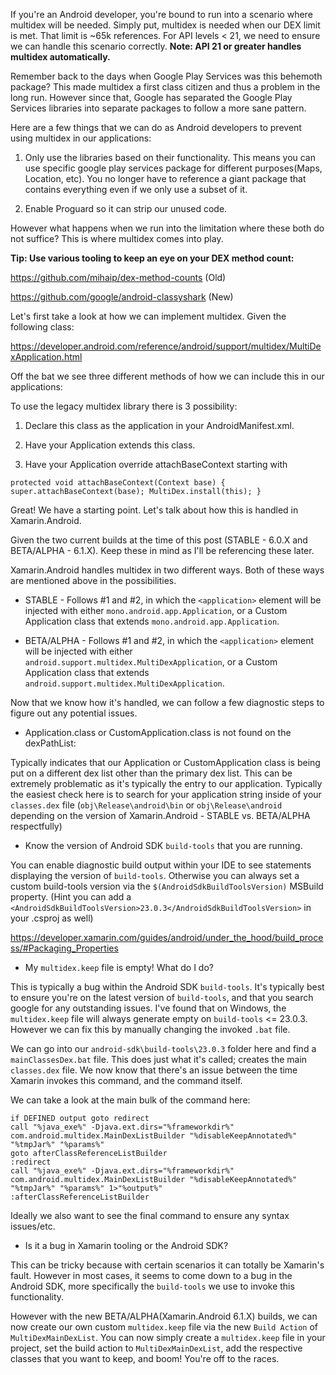 If you're an Android developer, you're bound to run into a scenario where multidex will be needed. Simply put, multidex is needed when our DEX limit is met. That limit is ~65k references. For API levels < 21, we need to ensure we can handle this scenario correctly. **Note: API 21 or greater handles multidex automatically.**

Remember back to the days when Google Play Services was this behemoth package? This made multidex a first class citizen and thus a problem in the long run. However since that, Google has separated the Google Play Services libraries into separate packages to follow a more sane pattern.

Here are a few things that we can do as Android developers to prevent using multidex in our applications:

1.  Only use the libraries based on their functionality. This means you can use specific google play services package for different purposes(Maps, Location, etc). You no longer have to reference a giant package that contains everything even if we only use a subset of it.

2.  Enable Proguard so it can strip our unused code.

However what happens when we run into the limitation where these both do not suffice? This is where multidex comes into play.

**Tip: Use various tooling to keep an eye on your DEX method count:**

<https://github.com/mihaip/dex-method-counts> (Old)

<https://github.com/google/android-classyshark> (New)

Let's first take a look at how we can implement multidex. Given the following class:

<https://developer.android.com/reference/android/support/multidex/MultiDexApplication.html>

Off the bat we see three different methods of how we can include this in our applications:

To use the legacy multidex library there is 3 possibility:

1.  Declare this class as the application in your AndroidManifest.xml.

2.  Have your Application extends this class.

3.  Have your Application override attachBaseContext starting with

`protected void attachBaseContext(Context base) { super.attachBaseContext(base); MultiDex.install(this); }`

Great! We have a starting point. Let's talk about how this is handled in Xamarin.Android.

Given the two current builds at the time of this post (STABLE - 6.0.X and BETA/ALPHA - 6.1.X). Keep these in mind as I'll be referencing these later.

Xamarin.Android handles multidex in two different ways. Both of these ways are mentioned above in the possibilities.

*   STABLE - Follows #1 and #2, in which the `<application>` element will be injected with either `mono.android.app.Application`, or a Custom Application class that extends `mono.android.app.Application`.

*   BETA/ALPHA - Follows #1 and #2, in which the `<application>` element will be injected with either `android.support.multidex.MultiDexApplication`, or a Custom Application class that extends `android.support.multidex.MultiDexApplication`.

Now that we know how it's handled, we can follow a few diagnostic steps to figure out any potential issues.

*   Application.class or CustomApplication.class is not found on the dexPathList:

Typically indicates that our Application or CustomApplication class is being put on a different dex list other than the primary dex list. This can be extremely problematic as it's typically the entry to our application. Typically the easiest check here is to search for your application string inside of your `classes.dex` file (`obj\Release\android\bin` or `obj\Release\android` depending on the version of Xamarin.Android - STABLE vs. BETA/ALPHA respectfully)

*   Know the version of Android SDK `build-tools` that you are running.

You can enable diagnostic build output within your IDE to see statements displaying the version of `build-tools`. Otherwise you can always set a custom build-tools version via the `$(AndroidSdkBuildToolsVersion)` MSBuild property. (Hint you can add a `<AndroidSdkBuildToolsVersion>23.0.3</AndroidSdkBuildToolsVersion>` in your .csproj as well)

<https://developer.xamarin.com/guides/android/under_the_hood/build_process/#Packaging_Properties>

*   My `multidex.keep` file is empty! What do I do?

This is typically a bug within the Android SDK `build-tools`. It's typically best to ensure you're on the latest version of `build-tools`, and that you search google for any outstanding issues. I've found that on Windows, the `multidex.keep` file will always generate empty on `build-tools` <= 23.0.3. However we can fix this by manually changing the invoked `.bat` file.

We can go into our `android-sdk\build-tools\23.0.3` folder here and find a `mainClassesDex.bat` file. This does just what it's called; creates the main `classes.dex` file. We now know that there's an issue between the time Xamarin invokes this command, and the command itself.

We can take a look at the main bulk of the command here:

    if DEFINED output goto redirect
    call "%java_exe%" -Djava.ext.dirs="%frameworkdir%" com.android.multidex.MainDexListBuilder "%disableKeepAnnotated%" "%tmpJar%" "%params%"
    goto afterClassReferenceListBuilder
    :redirect
    call "%java_exe%" -Djava.ext.dirs="%frameworkdir%" com.android.multidex.MainDexListBuilder "%disableKeepAnnotated%" "%tmpJar%" "%params%" 1>"%output%"
    :afterClassReferenceListBuilder
    

Ideally we also want to see the final command to ensure any syntax issues/etc.

*   Is it a bug in Xamarin tooling or the Android SDK?

This can be tricky because with certain scenarios it can totally be Xamarin's fault. However in most cases, it seems to come down to a bug in the Android SDK, more specifically the `build-tools` we use to invoke this functionality.

However with the new BETA/ALPHA(Xamarin.Android 6.1.X) builds, we can now create our own custom `multidex.keep` file via the new `Build Action` of `MultiDexMainDexList`. You can now simply create a `multidex.keep` file in your project, set the build action to `MultiDexMainDexList`, add the respective classes that you want to keep, and boom! You're off to the races.